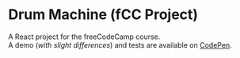 # Drum Machine (fCC Project)
A React project for the freeCodeCamp course.  
A demo (*with slight differences*) and tests are available on [CodePen](https://codepen.io/AlexGlan/pen/OJYNMBN).